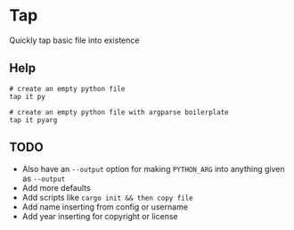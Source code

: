 # Tap
Quickly tap basic file into existence

## Help
```
# create an empty python file
tap it py

# create an empty python file with argparse boilerplate
tap it pyarg
```

## TODO
- Also have an `--output` option for making `PYTHON_ARG` into anything given as `--output`
- Add more defaults
- Add scripts like `cargo init && then copy file`
- Add name inserting from config or username
- Add year inserting for copyright or license
